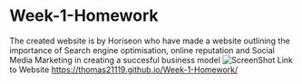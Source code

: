 # Week-1-Homework

The created website is by Horiseon who have made a website outlining the importance of Search engine optimisation, online reputation and Social Media Marketing in creating a succesful business model
![ScreenShot](https://github.com/Thomas21119/Week-1-Homework/blob/main/assets/images/2021-08-20%20(2).png)
Link to Website https://thomas21119.github.io/Week-1-Homework/

